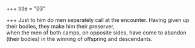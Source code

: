 +++
title = "03"

+++
Just to him do men separately call at the encounter. Having given up  their bodies, they make him their preserver,  
when the men of both camps, on opposite sides, have come to abandon  (their bodies) in the winning of offspring and descendants.  